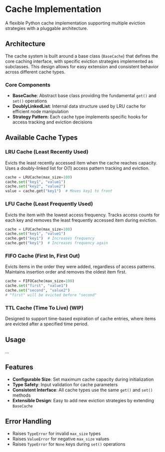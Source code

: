 # Cache Implementation

A flexible Python cache implementation supporting multiple eviction strategies with a pluggable architecture.

## Architecture

The cache system is built around a base class (`BaseCache`) that defines the core caching interface, with specific eviction strategies implemented as subclasses. This design allows for easy extension and consistent behavior across different cache types.

### Core Components

- **BaseCache**: Abstract base class providing the fundamental `get()` and `set()` operations
- **DoublyLinkedList**: Internal data structure used by LRU cache for efficient node manipulation
- **Strategy Pattern**: Each cache type implements specific hooks for access tracking and eviction decisions

## Available Cache Types

### LRU Cache (Least Recently Used)
Evicts the least recently accessed item when the cache reaches capacity. Uses a doubly-linked list for O(1) access pattern tracking and eviction.

```python
cache = LRUCache(max_size=100)
cache.set("key1", "value1")
cache.set("key2", "value2")
value = cache.get("key1")  # Moves key1 to front
```

### LFU Cache (Least Frequently Used)
Evicts the item with the lowest access frequency. Tracks access counts for each key and removes the least frequently accessed item during eviction.

```python
cache = LFUCache(max_size=100)
cache.set("key1", "value1")
cache.get("key1")  # Increases frequency
cache.get("key1")  # Increases frequency again
```

### FIFO Cache (First In, First Out)
Evicts items in the order they were added, regardless of access patterns. Maintains insertion order and removes the oldest item first.

```python
cache = FIFOCache(max_size=100)
cache.set("first", "value1")
cache.set("second", "value2")
# "first" will be evicted before "second"
```

### TTL Cache (Time To Live) (WIP)

Designed to support time-based expiration of cache entries, where items are evicted after a specified time period.

## Usage

...

## Features

- **Configurable Size**: Set maximum cache capacity during initialization
- **Type Safety**: Input validation for cache parameters
- **Consistent Interface**: All cache types use the same `get()` and `set()` methods
- **Extensible Design**: Easy to add new eviction strategies by extending `BaseCache`

## Error Handling

- Raises `TypeError` for invalid `max_size` types
- Raises `ValueError` for negative `max_size` values
- Raises `TypeError` for `None` keys during `set()` operations
